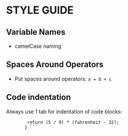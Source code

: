 # STYLE GUIDE

## Variable Names
* camelCase naming


## Spaces Around Operators
* Put spaces around operators:
``` a = b + c ```

## Code indentation
Always use 1 tab for indentation of code blocks:
``` function toCelsius(fahrenheit) {
        return (5 / 9) * (fahrenheit - 32);
       } ```

